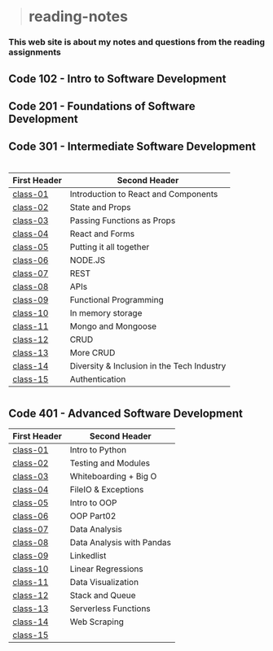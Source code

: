 ># reading-notes

### This web site is about my notes and questions from the reading assignments 

## Code 102 - Intro to Software Development
## Code 201 - Foundations of Software Development
## Code 301 - Intermediate Software Development
#

| First Header                  | Second Header                                  |
| ----------------------------- | ---------------------------------------------- |
| [class-01](./301/class-01.md)     | Introduction to React and Components       |
| [class-02](./301/class-02.md)     | State and Props                            |
| [class-03](./301/class-03.md)     | Passing Functions as Props                 |
| [class-04](./301/class-04.md)     | React and Forms                            |
| [class-05](./301/class-05.md)     | Putting it all together                    |
| [class-06](./301/class-06.md)     | NODE.JS                                    |
| [class-07](./301/class-07.md)     | REST                                       |
| [class-08](./301/class-08.md)     | APIs                                       |
| [class-09](./301/class-09.md)     | Functional Programming                     |
| [class-10](./301/class-10.md)     | In memory storage                          |
| [class-11](./301/class-11.md)     | Mongo and Mongoose                         |
| [class-12](./301/class-12.md)     | CRUD                                       |
| [class-13](./301/class-13.md)     | More CRUD                                  |
| [class-14](./301/class-14.md)     | Diversity & Inclusion in the Tech Industry |
| [class-15](./301/class-15.md)     | Authentication                             |

#
## Code 401 - Advanced Software Development

| First Header                  | Second Header                             |
| ----------------------------- | ----------------------------------------- |
| [class-01](./code-401-python/class-01.md)     | Intro to Python           |
| [class-02](./code-401-python/class-02.md)     | Testing and Modules       |
| [class-03](./code-401-python/class-03.md)     | Whiteboarding + Big O     |
| [class-04](./code-401-python/class-04.md)     | FileIO & Exceptions       |
| [class-05](./code-401-python/class-05.md)     | Intro to OOP              |
| [class-06](./code-401-python/class-06.md)     | OOP Part02                |
| [class-07](./code-401-python/class-07.md)     | Data Analysis             |
| [class-08](./code-401-python/class-08.md)     | Data Analysis with Pandas |
| [class-09](./code-401-python/class-09.md)     | Linkedlist                |
| [class-10](./code-401-python/class-10.md)     | Linear Regressions        |
| [class-11](./code-401-python/class-11.md)     | Data Visualization        |
| [class-12](./code-401-python/class-12.md)     | Stack and Queue           |
| [class-13](./code-401-python/class-13.md)     | Serverless Functions      |
| [class-14](./code-401-python/class-14.md)     | Web Scraping              |
| [class-15](./code-401-python/class-15.md)     |        |
